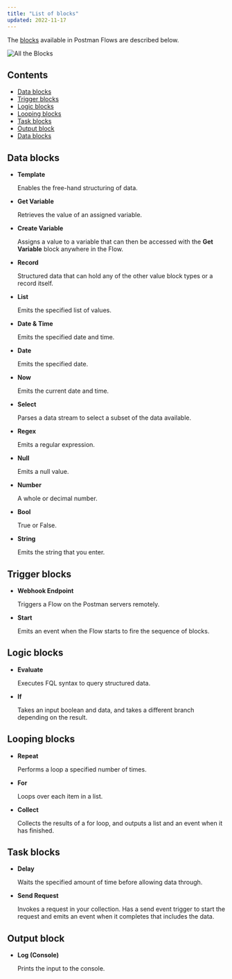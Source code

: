```yaml
---
title: "List of blocks"
updated: 2022-11-17
---
```


The [blocks](../blocks/) available in Postman Flows are described below.

![All the Blocks](https://assets.postman.com/postman-labs-docs/all-blocks/updated-all-blocks.png)

## Contents

* [Data blocks](#data-blocks)
* [Trigger blocks](#trigger-blocks)
* [Logic blocks](#logic-blocks)
* [Looping blocks](#looping-blocks)
* [Task blocks](#task-blocks)
* [Output block](#output-block)
* [Data blocks](#data-blocks)

## Data blocks

* **Template**

  Enables the free-hand structuring of data.

* **Get Variable**

  Retrieves the value of an assigned variable.

* **Create Variable**

  Assigns a value to a variable that can then be accessed with the **Get Variable** block anywhere in the Flow.

* **Record**

  Structured data that can hold any of the other value block types or a record itself.

* **List**

  Emits the specified list of values.

* **Date & Time**

  Emits the specified date and time.

* **Date**

  Emits the specified date.
<!-- vale Postman.Avoid = NO -->
* **Now**

  Emits the current date and time.

* **Select**

  Parses a data stream to select a subset of the data available.

* **Regex**

  Emits a regular expression.

* **Null**

  Emits a null value.

* **Number**

  A whole or decimal number.
<!-- vale Postman.Spelling = NO -->
* **Bool**

  True or False.

* **String**

  Emits the string that you enter.

## Trigger blocks

* **Webhook Endpoint**

  Triggers a Flow on the Postman servers remotely.

* **Start**

  Emits an event when the Flow starts to fire the sequence of blocks.

## Logic blocks

* **Evaluate**

  Executes FQL syntax to query structured data.

* **If**

  Takes an input boolean and data, and takes a different branch depending on the result.

## Looping blocks

* **Repeat**

  Performs a loop a specified number of times.

* **For**

  Loops over each item in a list.

* **Collect**

  Collects the results of a for loop, and outputs a list and an event when it has finished.

## Task blocks

* **Delay**

  Waits the specified amount of time before allowing data through.

* **Send Request**

  Invokes a request in your collection. Has a send event trigger to start the request and emits an event when it completes that includes the data.

## Output block

* **Log (Console)**

  Prints the input to the console.
